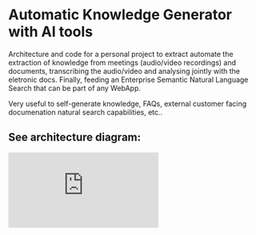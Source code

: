 # Automatic Knowledge Generator with AI tools

Architecture and code for a personal project to extract automate the extraction of knowledge from meetings (audio/video recordings) and documents, transcribing the audio/video and analysing jointly with the eletronic docs. 
Finally, feeding an Enterprise Semantic Natural Language Search that can be part of any WebApp.

Very useful to self-generate knowledge, FAQs, external customer facing documenation natural search capabilities, etc..

## See architecture diagram:


![alt text](https://github.com/DanGOTO100/AI-Automatic-KnowledgeGenerator-and-SearchEngine/blob/master/AutoKnowledge-Architecture.pdf) 



